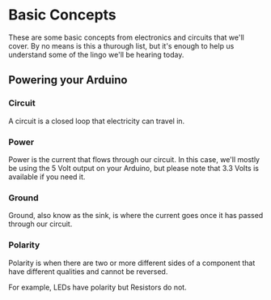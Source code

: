 # Basic Concepts

These are some basic concepts from electronics and circuits that we'll cover.
By no means is this a thurough list, but it's enough to help us understand some
of the lingo we'll be hearing today.

## Powering your Arduino

### Circuit

A circuit is a closed loop that electricity can travel in.

### Power

Power is the current that flows through our circuit.  In this case, we'll mostly
be using the 5 Volt output on your Arduino, but please note that 3.3 Volts is
available if you need it.

### Ground

Ground, also know as the sink, is where the current goes once it has passed
through our circuit.

### Polarity

Polarity is when there are two or more different sides of a component that have
different qualities and cannot be reversed.

For example, LEDs have polarity but Resistors do not.


